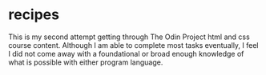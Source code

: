 # recipes
This is my second attempt getting through The Odin Project html and css course content.  Although I am able to complete most tasks eventually, I feel I did not come away with a foundational or broad enough knowledge of what is possible with either program language.
